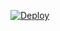 [![Deploy](https://www.herokucdn.com/deploy/button.png)](https://dashboard.heroku.com/new?template=https://github.com/meggie88i/hello)



